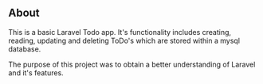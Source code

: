 ## About

This is a basic Laravel Todo app. It's functionality includes creating, reading, updating and deleting ToDo's which are stored within a mysql database.

The purpose of this project was to obtain a better understanding of Laravel and it's features.